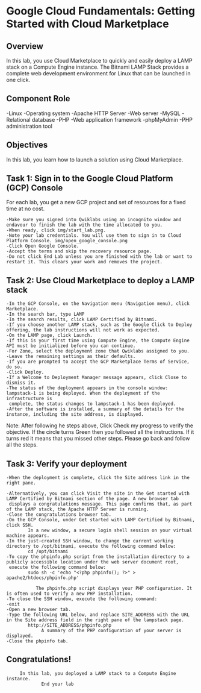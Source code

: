 # Google Cloud Fundamentals: Getting Started with Cloud Marketplace 

## Overview
In this lab, you use Cloud Marketplace to quickly and easily deploy a LAMP stack on a Compute Engine instance. The Bitnami LAMP Stack provides a complete web development environment for Linux that can be launched in one click.

## Component 	                 Role
   -Linux 	                 -Operating system
   -Apache HTTP Server 	     -Web server
   -MySQL 	                 -Relational database
   -PHP 	                 -Web application framework
   -phpMyAdmin 	             -PHP administration tool
   
## Objectives
In this lab, you learn how to launch a solution using Cloud Marketplace.

## Task 1: Sign in to the Google Cloud Platform (GCP) Console
For each lab, you get a new GCP project and set of resources for a fixed time at no cost.

    -Make sure you signed into Qwiklabs using an incognito window and endavour to finish the lab with the time allocated to you.
    -When ready, click img/start_lab.png.
    -Note your lab credentials. You will use them to sign in to Cloud Platform Console. img/open_google_console.png
    -Click Open Google Console.
    -Accept the terms and skip the recovery resource page.
    -Do not click End Lab unless you are finished with the lab or want to restart it. This clears your work and removes the project.
    
## Task 2: Use Cloud Marketplace to deploy a LAMP stack
    -In the GCP Console, on the Navigation menu (Navigation menu), click Marketplace.
    -In the search bar, type LAMP
    -In the search results, click LAMP Certified by Bitnami.
    -If you choose another LAMP stack, such as the Google Click to Deploy offering, the lab instructions will not work as expected.
    -On the LAMP page, click Launch.
    -If this is your first time using Compute Engine, the Compute Engine API must be initialized before you can continue.
    -For Zone, select the deployment zone that Qwiklabs assigned to you.
    -Leave the remaining settings as their defaults.
    -If you are prompted to accept the GCP Marketplace Terms of Service, do so.
    -Click Deploy.
    -If a Welcome to Deployment Manager message appears, click Close to dismiss it.
    -The status of the deployment appears in the console window: lampstack-1 is being deployed. When the deployment of the infrastructure is 
     complete, the status changes to lampstack-1 has been deployed.
    -After the software is installed, a summary of the details for the instance, including the site address, is displayed.

Note: After following he steps above, Click Check my progress to verify the objective. If the circle turns Green then you followed all the instructions. If it turns red it means that you missed other steps. Please go back and follow all the steps.

## Task 3: Verify your deployment

    -When the deployment is complete, click the Site address link in the right pane.

    -Alternatively, you can click Visit the site in the Get started with LAMP Certified by Bitnami section of the page. A new browser tab
     displays a congratulations message. This page confirms that, as part of the LAMP stack, the Apache HTTP Server is running.
    -Close the congratulations browser tab.
    -On the GCP Console, under Get started with LAMP Certified by Bitnami, click SSH.
            In a new window, a secure login shell session on your virtual machine appears.
    -In the just-created SSH window, to change the current working directory to /opt/bitnami, execute the following command below:
            cd /opt/bitnami
    -To copy the phpinfo.php script from the installation directory to a publicly accessible location under the web server document root, 
     execute the following command below:
            sudo sh -c 'echo "<?php phpinfo(); ?>" > apache2/htdocs/phpinfo.php'

               The phpinfo.php script displays your PHP configuration. It is often used to verify a new PHP installation.
    -To close the SSH window, execute the following command:
    -exit
    -Open a new browser tab.
    -Type the following URL below, and replace SITE_ADDRESS with the URL in the Site address field in the right pane of the lampstack page.
            http://SITE_ADDRESS/phpinfo.php
                 A summary of the PHP configuration of your server is displayed.
    -Close the phpinfo tab.

## Congratulations!
         In this lab, you deployed a LAMP stack to a Compute Engine instance.
                 End your lab

